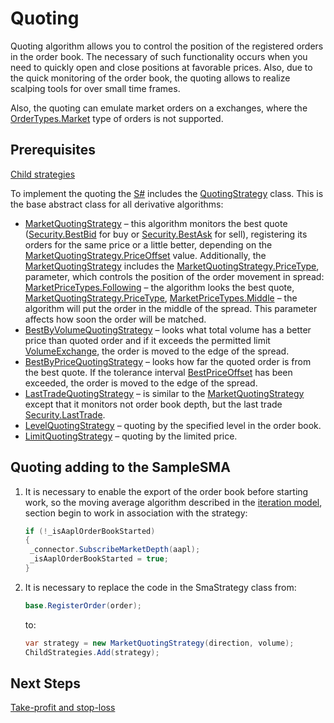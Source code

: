 # Quoting

Quoting algorithm allows you to control the position of the registered orders in the order book. The necessary of such functionality occurs when you need to quickly open and close positions at favorable prices. Also, due to the quick monitoring of the order book, the quoting allows to realize scalping tools for over small time frames. 

Also, the quoting can emulate market orders on a exchanges, where the [OrderTypes.Market](xref:StockSharp.Messages.OrderTypes.Market) type of orders is not supported. 

## Prerequisites

[Child strategies](StrategyChilds.md)

To implement the quoting the [S\#](StockSharpAbout.md) includes the [QuotingStrategy](xref:StockSharp.Algo.Strategies.Quoting.QuotingStrategy) class. This is the base abstract class for all derivative algorithms: 

- [MarketQuotingStrategy](xref:StockSharp.Algo.Strategies.Quoting.MarketQuotingStrategy) – this algorithm monitors the best quote ([Security.BestBid](xref:StockSharp.BusinessEntities.Security.BestBid) for buy or [Security.BestAsk](xref:StockSharp.BusinessEntities.Security.BestAsk) for sell), registering its orders for the same price or a little better, depending on the [MarketQuotingStrategy.PriceOffset](xref:StockSharp.Algo.Strategies.Quoting.MarketQuotingStrategy.PriceOffset) value. Additionally, the [MarketQuotingStrategy](xref:StockSharp.Algo.Strategies.Quoting.MarketQuotingStrategy) includes the [MarketQuotingStrategy.PriceType](xref:StockSharp.Algo.Strategies.Quoting.MarketQuotingStrategy.PriceType), parameter, which controls the position of the order movement in spread: [MarketPriceTypes.Following](xref:StockSharp.Algo.MarketPriceTypes.Following) – the algorithm looks the best quote, [MarketQuotingStrategy.PriceType](xref:StockSharp.Algo.Strategies.Quoting.MarketQuotingStrategy.PriceType), [MarketPriceTypes.Middle](xref:StockSharp.Algo.MarketPriceTypes.Middle) – the algorithm will put the order in the middle of the spread. This parameter affects how soon the order will be matched. 
- [BestByVolumeQuotingStrategy](xref:StockSharp.Algo.Strategies.Quoting.BestByVolumeQuotingStrategy) – looks what total volume has a better price than quoted order and if it exceeds the permitted limit [VolumeExchange](xref:StockSharp.Algo.Strategies.Quoting.BestByVolumeQuotingStrategy.VolumeExchange), the order is moved to the edge of the spread. 
- [BestByPriceQuotingStrategy](xref:StockSharp.Algo.Strategies.Quoting.BestByPriceQuotingStrategy) – looks how far the quoted order is from the best quote. If the tolerance interval [BestPriceOffset](xref:StockSharp.Algo.Strategies.Quoting.BestByPriceQuotingStrategy.BestPriceOffset) has been exceeded, the order is moved to the edge of the spread. 
- [LastTradeQuotingStrategy](xref:StockSharp.Algo.Strategies.Quoting.LastTradeQuotingStrategy) – is similar to the [MarketQuotingStrategy](xref:StockSharp.Algo.Strategies.Quoting.MarketQuotingStrategy) except that it monitors not order book depth, but the last trade [Security.LastTrade](xref:StockSharp.BusinessEntities.Security.LastTrade). 
- [LevelQuotingStrategy](xref:StockSharp.Algo.Strategies.Quoting.LevelQuotingStrategy) – quoting by the specified level in the order book. 
- [LimitQuotingStrategy](xref:StockSharp.Algo.Strategies.Quoting.LimitQuotingStrategy) – quoting by the limited price. 

## Quoting adding to the SampleSMA

1. It is necessary to enable the export of the order book before starting work, so the moving average algorithm described in the [iteration model](StrategyCreate.md), section begin to work in association with the strategy:

   ```cs
   if (!_isAaplOrderBookStarted)
   {
   	_connector.SubscribeMarketDepth(aapl);
   	_isAaplOrderBookStarted = true;	
   }
   ```
2. It is necessary to replace the code in the SmaStrategy class from:

   ```cs
   base.RegisterOrder(order);
   ```

   to: 

   ```cs
   var strategy = new MarketQuotingStrategy(direction, volume);
   ChildStrategies.Add(strategy);
   ```

## Next Steps

[Take\-profit and stop\-loss](StrategyProtective.md)
